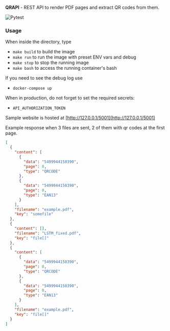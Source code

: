 **QRAPI** - REST API to render PDF pages and extract QR codes from them.

![Pytest](https://github.com/mskl/qrapi/workflows/Pytest/badge.svg?branch=master) 

### Usage
When inside the directory, type
- `make build` to build the image
- `make run` to run the image with preset ENV vars and debug
- `make stop` to stop the running image
- `make bash` to access the running container's bash

If you need to see the debug log use
- `docker-compose up`

When in production, do not forget to set the required secrets:
- `API_AUTHORIZATION_TOKEN`

Sample website is hosted at [http://127.0.0.1/5001](http://127.0.0.1/5001)

Example response when 3 files are sent, 2 of them with qr codes at the first page.
```json
[
  {
    "content": [
      {
        "data": "5499944158390",
        "page": 0,
        "type": "QRCODE"
      },
      {
        "data": "5499944158390",
        "page": 0,
        "type": "EAN13"
      }
    ],
    "filename": "example.pdf",
    "key": "somefile"
  },
  {
    "content": [],
    "filename": "LSTM_fixed.pdf",
    "key": "file[]"
  },
  {
    "content": [
      {
        "data": "5499944158390",
        "page": 0,
        "type": "QRCODE"
      },
      {
        "data": "5499944158390",
        "page": 0,
        "type": "EAN13"
      }
    ],
    "filename": "example.pdf",
    "key": "file[]"
  }
]
```
